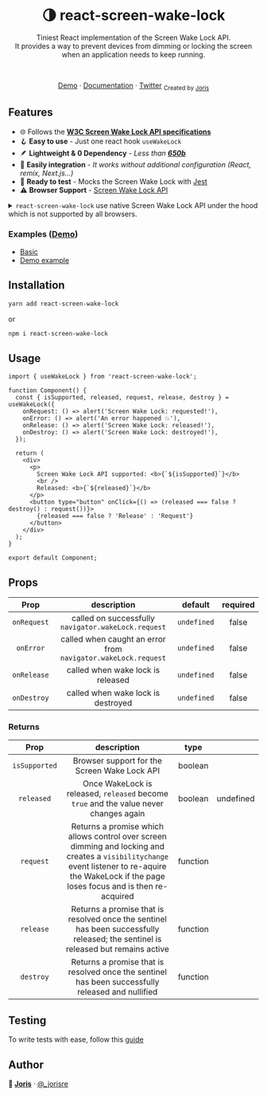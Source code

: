 <div align="center"><h1>🌗 react-screen-wake-lock</h1></div>
<p align="center">
Tiniest React implementation of the Screen Wake Lock API. <br/>It provides a way to prevent devices from dimming or locking the screen when an application needs to keep running.
</p>

<br />
<p align="center">
<a href="https://react-screen-wake-lock.vercel.app/">Demo</a> 
<span> · </span>
  <a href="https://github.com/jorisre/react-screen-wake-lock#installation">Documentation</a> 
<span> · </span>
<a href="https://twitter.com/_jorisre">Twitter</a>
  <sub>Created by <a href="https://joris.re">Joris</a></sub>
</p>

## Features

- 🌐 Follows the **[W3C Screen Wake Lock API specifications](https://w3c.github.io/screen-wake-lock/)**
- 🪝 **Easy to use** - Just one react hook `useWakeLock`
- 🪶 **Lightweight & 0 Dependency** - _Less than **[650b](https://bundlephobia.com/result?p=react-screen-wake-lock)**_
- 🔌 **Easily integration** - _It works without additional configuration (React, remix, Next.js...)_
- 🧪 **Ready to test** - Mocks the Screen Wake Lock with [Jest](https://github.com/jorisre/jest-wake-lock-mock#readme)
- ⚠️ **Browser Support** - [Screen Wake Lock API](https://caniuse.com/wake-lock)

<details>
    <summary> <code>react-screen-wake-lock</code> use native Screen Wake Lock API under the hood which is not supported by all browsers.</summary>
    <a href="https://caniuse.com/wake-lock">
      <picture>
        <source type="image/webp" srcset="https://caniuse.bitsofco.de/image/wake-lock.webp" width="600px">
        <source type="image/png" srcset="https://caniuse.bitsofco.de/image/wake-lock.png" width="600px">
        <img src="https://caniuse.bitsofco.de/image/wake-lock.jpg" alt="Data on support for the wake-lock feature across the major browsers from caniuse.com" width="600px">
      </picture>
    </a>
</details>

### Examples (<a href="https://react-screen-wake-lock.joris.re">Demo</a>)

- [Basic](https://github.com/jorisre/react-screen-wake-lock#usage)
- [Demo example](https://github.com/jorisre/react-screen-wake-lock/blob/main/example/src/App.tsx)

## Installation

```sh
yarn add react-screen-wake-lock
```

or

```sh
npm i react-screen-wake-lock
```

## Usage

```tsx
import { useWakeLock } from 'react-screen-wake-lock';

function Component() {
  const { isSupported, released, request, release, destroy } = useWakeLock({
    onRequest: () => alert('Screen Wake Lock: requested!'),
    onError: () => alert('An error happened 💥'),
    onRelease: () => alert('Screen Wake Lock: released!'),
    onDestroy: () => alert('Screen Wake Lock: destroyed!'),
  });

  return (
    <div>
      <p>
        Screen Wake Lock API supported: <b>{`${isSupported}`}</b>
        <br />
        Released: <b>{`${released}`}</b>
      </p>
      <button type="button" onClick={() => (released === false ? destroy() : request())}>
        {released === false ? 'Release' : 'Request'}
      </button>
    </div>
  );
}

export default Component;
```

## Props

|    Prop     |                          description                          |   default   | required |
| :---------: | :-----------------------------------------------------------: | :---------: | :------: |
| `onRequest` |      called on successfully `navigator.wakeLock.request`      | `undefined` |  false   |
|  `onError`  | called when caught an error from `navigator.wakeLock.request` | `undefined` |  false   |
| `onRelease` |               called when wake lock is released               | `undefined` |  false   |
| `onDestroy` |              called when wake lock is destroyed               | `undefined` |  false   |

### Returns

|     Prop      |                                                                                           description                                                                                            |   type   |           |
| :-----------: | :----------------------------------------------------------------------------------------------------------------------------------------------------------------------------------------------: | :------: | --------- |
| `isSupported` |                                                                           Browser support for the Screen Wake Lock API                                                                           | boolean  |
|  `released`   |                                                      Once WakeLock is released, `released` become `true` and the value never changes again                                                       | boolean  | undefined |
|   `request`   | Returns a promise which allows control over screen dimming and locking and creates a `visibilitychange` event listener to re-aquire the WakeLock if the page loses focus and is then re-acquired | function |
|   `release`   |                                 Returns a promise that is resolved once the sentinel has been successfully released; the sentinel is released but remains active                                 | function |
|   `destroy`   |                                                Returns a promise that is resolved once the sentinel has been successfully released and nullified                                                 | function |

## Testing

To write tests with ease, follow this [guide](https://github.com/jorisre/jest-wake-lock-mock#readme)

## Author

**🌈 [Joris](https://github.com/jorisre)** · [@\_jorisre](https://twitter.com/_jorisre)
